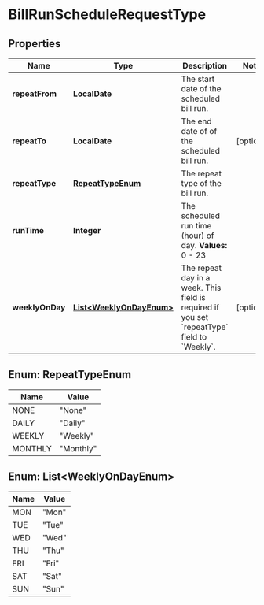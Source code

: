 

# BillRunScheduleRequestType


## Properties

| Name | Type | Description | Notes |
|------------ | ------------- | ------------- | -------------|
|**repeatFrom** | **LocalDate** | The start date of the scheduled bill run.  |  |
|**repeatTo** | **LocalDate** | The end date of of the scheduled bill run.  |  [optional] |
|**repeatType** | [**RepeatTypeEnum**](#RepeatTypeEnum) | The repeat type of the bill run.  |  |
|**runTime** | **Integer** | The scheduled run time (hour) of day.  **Values:** 0 - 23  |  |
|**weeklyOnDay** | [**List&lt;WeeklyOnDayEnum&gt;**](#List&lt;WeeklyOnDayEnum&gt;) | The repeat day in a week.   This field is required if you set &#x60;repeatType&#x60; field to &#x60;Weekly&#x60;.  |  [optional] |



## Enum: RepeatTypeEnum

| Name | Value |
|---- | -----|
| NONE | &quot;None&quot; |
| DAILY | &quot;Daily&quot; |
| WEEKLY | &quot;Weekly&quot; |
| MONTHLY | &quot;Monthly&quot; |



## Enum: List&lt;WeeklyOnDayEnum&gt;

| Name | Value |
|---- | -----|
| MON | &quot;Mon&quot; |
| TUE | &quot;Tue&quot; |
| WED | &quot;Wed&quot; |
| THU | &quot;Thu&quot; |
| FRI | &quot;Fri&quot; |
| SAT | &quot;Sat&quot; |
| SUN | &quot;Sun&quot; |



